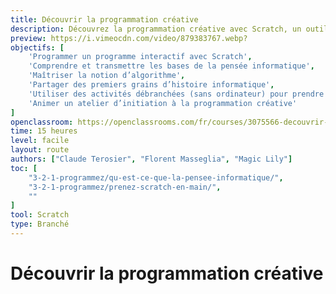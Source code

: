 ```yaml
---
title: Découvrir la programmation créative
description: Découvrez la programmation créative avec Scratch, un outil accessible à tous et toutes pour comprendre le code et libérer vos créations, mettez en scène vos propres histoires et apprenez à coder des petits jeux vidéo.
preview: https://i.vimeocdn.com/video/879383767.webp?
objectifs: [
    'Programmer un programme interactif avec Scratch', 
    'Comprendre et transmettre les bases de la pensée informatique',
    'Maîtriser la notion d’algorithme',
    'Partager des premiers grains d’histoire informatique',
    'Utiliser des activités débranchées (sans ordinateur) pour prendre du recul et expliquer la pensée informatique',
    'Animer un atelier d’initiation à la programmation créative'
]
openclassroom: https://openclassrooms.com/fr/courses/3075566-decouvrir-la-programmation-creative
time: 15 heures
level: facile
layout: route
authors: ["Claude Terosier", "Florent Masseglia", "Magic Lily"]
toc: [
    "3-2-1-programmez/qu-est-ce-que-la-pensee-informatique/",
    "3-2-1-programmez/prenez-scratch-en-main/",
    ""
]
tool: Scratch
type: Branché 
---
```


# Découvrir la programmation créative